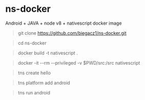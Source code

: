 # ns-docker

Android + JAVA + node v8 + nativescript docker image 

> git clone https://github.com/biegacz1/ns-docker.git

> cd ns-docker

> docker build -t nativescript .

> docker -it --rm --privileged -v $PWD/src:/src nativescript 

> tns create hello

> tns platform add android

> tns run android

